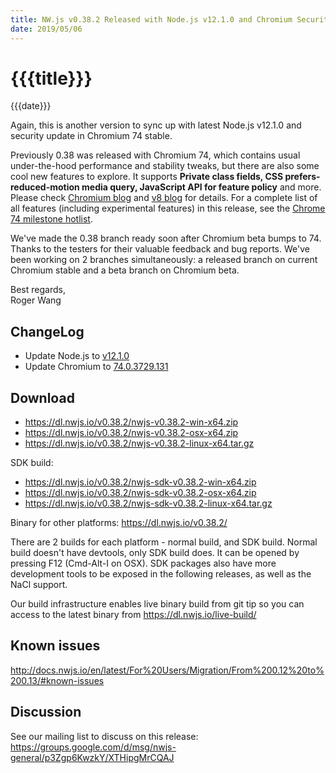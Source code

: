 ```yaml
---
title: NW.js v0.38.2 Released with Node.js v12.1.0 and Chromium Security Update
date: 2019/05/06
---
```

# {{{title}}}
{{{date}}}

Again, this is another version to sync up with latest Node.js v12.1.0 and security update in Chromium 74 stable.

Previously 0.38 was released with Chromium 74, which contains usual under-the-hood performance and stability tweaks, but there are also some cool new features to explore. It supports **Private class fields, CSS prefers-reduced-motion media query, JavaScript API for feature policy** and more. Please check [Chromium blog](https://blog.chromium.org/2019/03/chrome-74-beta-reducing-unwanted-motion.html) and [v8 blog](https://v8.dev/blog/v8-release-74) for details. For a complete list of all features (including experimental features) in this release, see the [Chrome 74 milestone hotlist](https://www.chromestatus.com/features#milestone=74).

We've made the 0.38 branch ready soon after Chromium beta bumps to 74. Thanks to the testers for their valuable feedback and bug reports. We've been working on 2 branches simultaneously: a released branch on current Chromium stable and a beta branch on Chromium beta.

Best regards,  
Roger Wang

## ChangeLog

- Update Node.js to [v12.1.0](https://nodejs.org/en/blog/release/v12.1.0/)
- Update Chromium to [74.0.3729.131](http://chromereleases.googleblog.com/2019/04/stable-channel-update-for-desktop_30.html)

## Download 

* https://dl.nwjs.io/v0.38.2/nwjs-v0.38.2-win-x64.zip 
* https://dl.nwjs.io/v0.38.2/nwjs-v0.38.2-osx-x64.zip 
* https://dl.nwjs.io/v0.38.2/nwjs-v0.38.2-linux-x64.tar.gz 

SDK build: 
* https://dl.nwjs.io/v0.38.2/nwjs-sdk-v0.38.2-win-x64.zip 
* https://dl.nwjs.io/v0.38.2/nwjs-sdk-v0.38.2-osx-x64.zip 
* https://dl.nwjs.io/v0.38.2/nwjs-sdk-v0.38.2-linux-x64.tar.gz 

Binary for other platforms: https://dl.nwjs.io/v0.38.2/ 

There are 2 builds for each platform - normal build, and SDK build. Normal build doesn't have devtools, only SDK build does. lt can be opened by pressing F12 (Cmd-Alt-I on OSX). SDK packages also have more development tools to be exposed in the following releases, as well as the NaCl support.

Our build infrastructure enables live binary build from git tip so you can access to the latest binary from https://dl.nwjs.io/live-build/ 

## Known issues 

http://docs.nwjs.io/en/latest/For%20Users/Migration/From%200.12%20to%200.13/#known-issues

## Discussion

See our mailing list to discuss on this release: https://groups.google.com/d/msg/nwjs-general/p3Zgp6KwzkY/XTHipgMrCQAJ
